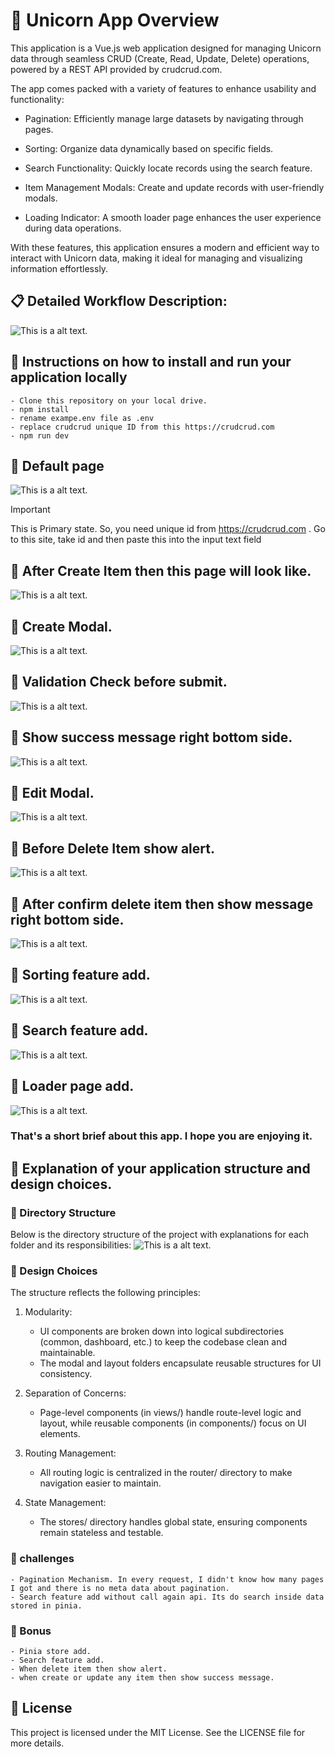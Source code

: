 # 📝 Unicorn App Overview

This application is a Vue.js web application designed for managing Unicorn data through seamless CRUD (Create, Read, Update, Delete) operations, powered by a REST API provided by crudcrud.com.

The app comes packed with a variety of features to enhance usability and functionality:

- Pagination: Efficiently manage large datasets by navigating through pages.

- Sorting: Organize data dynamically based on specific fields.

- Search Functionality: Quickly locate records using the search feature.

- Item Management Modals: Create and update records with user-friendly modals.

- Loading Indicator: A smooth loader page enhances the user experience during data operations.

With these features, this application ensures a modern and efficient way to interact with Unicorn data, making it ideal for managing and visualizing information effortlessly.

## 📋 Detailed Workflow Description:

![This is a alt text.](/public/screenshort/Screenshot_13.jpg)

## 🚩 Instructions on how to install and run your application locally

```
- Clone this repository on your local drive.
- npm install
- rename exampe.env file as .env
- replace crudcrud unique ID from this https://crudcrud.com
- npm run dev
```

## 🦄 Default page

![This is a alt text.](/public/screenshort/Screenshot_14.jpg)

> [!Important]
> This is Primary state. So, you need unique id from https://crudcrud.com . Go to this site, take id and then paste this into the input text field

## 🦄 After Create Item then this page will look like.

![This is a alt text.](/public/screenshort/Screenshot_1.jpg)

## 🦄 Create Modal.

![This is a alt text.](/public/screenshort/Screenshot_2.jpg)

## 🦄 Validation Check before submit.

![This is a alt text.](/public/screenshort/Screenshot_3.jpg)

## 🦄 Show success message right bottom side.

![This is a alt text.](/public/screenshort/Screenshot_4.jpg)

## 🦄 Edit Modal.

![This is a alt text.](/public/screenshort/Screenshot_5.jpg)

## 🦄 Before Delete Item show alert.

![This is a alt text.](/public/screenshort/Screenshot_6.jpg)

## 🦄 After confirm delete item then show message right bottom side.

![This is a alt text.](/public/screenshort/Screenshot_7.jpg)

## 🦄 Sorting feature add.

![This is a alt text.](/public/screenshort/Screenshot_8.jpg)

## 🦄 Search feature add.

![This is a alt text.](/public/screenshort/Screenshot_9.jpg)

## 🦄 Loader page add.

![This is a alt text.](/public/screenshort/Screenshot_10.jpg)

### That's a short brief about this app. I hope you are enjoying it.

## 🍎 Explanation of your application structure and design choices.

### 📁 Directory Structure

Below is the directory structure of the project with explanations for each folder and its responsibilities:
![This is a alt text.](/public/screenshort/Screenshot_12.jpg)

### 🧐 Design Choices

The structure reflects the following principles:

1. Modularity:
   - UI components are broken down into logical subdirectories (common, dashboard, etc.) to keep the codebase clean and maintainable.
   - The modal and layout folders encapsulate reusable structures for UI consistency.
2. Separation of Concerns:
   - Page-level components (in views/) handle route-level logic and layout, while reusable components (in components/) focus on UI elements.
3. Routing Management:

   - All routing logic is centralized in the router/ directory to make navigation easier to maintain.

4. State Management:
   - The stores/ directory handles global state, ensuring components remain stateless and testable.

### 💪 challenges

    - Pagination Mechanism. In every request, I didn't know how many pages I got and there is no meta data about pagination.
    - Search feature add without call again api. Its do search inside data stored in pinia.

### 🌱 Bonus

    - Pinia store add.
    - Search feature add.
    - When delete item then show alert.
    - when create or update any item then show success message.

## 📜 License

This project is licensed under the MIT License. See the LICENSE file for more details.
